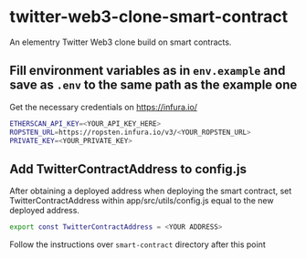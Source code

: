 # twitter-web3-clone-smart-contract

An elementry Twitter Web3 clone build on smart contracts.

## Fill environment variables as in `env.example` and save as `.env` to the same path as the example one

Get the necessary credentials on https://infura.io/

```bash
ETHERSCAN_API_KEY=<YOUR_API_KEY_HERE>
ROPSTEN_URL=https://ropsten.infura.io/v3/<YOUR_ROPSTEN_URL>
PRIVATE_KEY=<YOUR_PRIVATE_KEY>
```

## Add TwitterContractAddress to config.js

After obtaining a deployed address when deploying the smart contract, set TwitterContractAddress within app/src/utils/config.js equal to the new deployed address.

```bash
export const TwitterContractAddress = <YOUR ADDRESS>
```

Follow the instructions over `smart-contract` directory after this point
